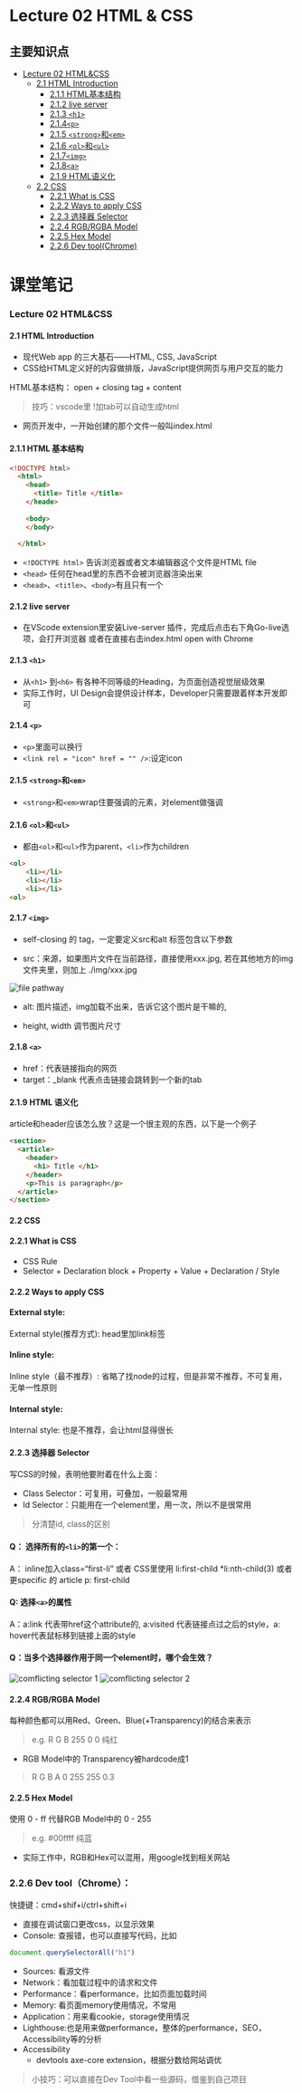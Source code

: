 # Lecture 02 HTML & CSS

## 主要知识点
  - [Lecture 02 HTML&CSS](#lecture-02-htmlcss)
    - [2.1 HTML Introduction](#21-html-introduction)
    	- [2.1.1 HTML基本结构](#211-html-基本结构)
    	- [2.1.2 live server](#212-live-server)
    	- [2.1.3 ```<h1>```](#213-h1)
    	- [2.1.4```<p>```](#214-p)
    	- [2.1.5 ```<strong>```和```<em>```](#215-strong和em)
    	- [2.1.6 ```<ol>```和```<ul>```](#216-ol和ul)
    	- [2.1.7```<img>```](#217-img)
    	- [2.1.8```<a>```](#218-a)
    	- [2.1.9 HTML语义化](#219-html-语义化)
    - [2.2 CSS](#22-css)
    	- [2.2.1 What is CSS](#221-what-is-css)
    	- [2.2.2 Ways to apply CSS](#222-ways-to-apply-css) 
    	- [2.2.3 选择器 Selector](#223-选择器-selector)
    	- [2.2.4 RGB/RGBA Model](#224-rgbrgba-model)
    	- [2.2.5 Hex Model](#225-hex-model)
    	- [2.2.6 Dev tool(Chrome)](#226-dev-toolchrome)

# 课堂笔记

### Lecture 02 HTML&CSS
#### 2.1 HTML Introduction
- 现代Web app 的三大基石——HTML, CSS, JavaScript 
- CSS给HTML定义好的内容做排版，JavaScript提供网页与用户交互的能力

HTML基本结构： open + closing tag + content

> 技巧：vscode里 !加tab可以自动生成html

- 网页开发中，一开始创建的那个文件一般叫index.html

#### 2.1.1 HTML 基本结构
```html
<!DOCTYPE html>
  <html>
    <head>
      <title> Title </title>
    </heade>
    
    <body> 
    </body>
 
  </html>

```

- ```<!DOCTYPE html>``` 告诉浏览器或者文本编辑器这个文件是HTML file 
- ```<head>``` 任何在head里的东西不会被浏览器渲染出来
- ```<head>```、```<title>```、```<body>```有且只有一个
#### 2.1.2 live server
- 在VScode extension里安装Live-server 插件，完成后点击右下角Go-live选项，会打开浏览器
或者在直接右击index.html open with Chrome

####  2.1.3 ```<h1>```
- 从```<h1>``` 到```<h6>``` 有各种不同等级的Heading，为页面创造视觉层级效果
- 实际工作时，UI Design会提供设计样本，Developer只需要跟着样本开发即可

#### 2.1.4 ```<p>```
-  ```<p>```里面可以换行
- ```<link rel = "icon" href = "" />```:设定icon

#### 2.1.5 ```<strong>```和```<em>```
- ```<strong>```和```<em>```wrap住要强调的元素，对element做强调

#### 2.1.6 ```<ol>```和```<ul>```
- 都由```<ol>```和```<ul>```作为parent，```<li>```作为children
```html 
<ol>
	<li></li>
	<li></li>
	<li></li>
<ol>
```
#### 2.1.7 ```<img>```
- self-closing 的 tag，一定要定义src和alt
  标签包含以下参数

- src：来源，如果图片文件在当前路径，直接使用xxx.jpg, 若在其他地方的img文件夹里，则加上 ./img/xxx.jpg

![file pathway](https://github.com/australiaitgroup/full-stack-bootcamp-wiki/blob/main/%E5%85%A8%E6%A0%88%E7%8F%AD%E7%AC%AC16%E6%9C%9F%E7%AC%94%E8%AE%B0/img/%E5%9B%BE3.PNG) 

- alt:  图片描述，img加载不出来，告诉它这个图片是干嘛的, 

- height, width 调节图片尺寸

#### 2.1.8 ```<a>```
- href：代表链接指向的网页
- target：_blank  代表点击链接会跳转到一个新的tab

#### 2.1.9 HTML 语义化
article和header应该怎么放？这是一个很主观的东西，以下是一个例子
```html
<section>
  <article>
    <header>
      <h1> Title </h1>
    </header>
    <p>This is paragraph</p>
  </article>
</section>
```

####  2.2 CSS
#### 2.2.1 What is CSS
- CSS Rule
- Selector + Declaration block + Property + Value + Declaration / Style
#### 2.2.2 Ways to apply CSS
####  External style:
External style(推荐方式): head里加link标签
#### Inline style:
Inline style（最不推荐）: 省略了找node的过程，但是非常不推荐，不可复用，无单一性原则
#### Internal style:
Internal style: 也是不推荐，会让html显得很长

#### 2.2.3 选择器 Selector
写CSS的时候，表明他要附着在什么上面：
- Class Selector：可复用，可叠加，一般最常用
- Id Selector：只能用在一个element里，用一次，所以不是很常用
> 分清楚id, class的区别

#### Q： 选择所有的```<li>```的第一个：
A： inline加入class=“first-li” 或者 CSS里使用 li:first-child
*li:nth-child(3) 或者更specific 的 article p: first-child

#### Q:  选择```<a>```的属性
A：a:link 代表带href这个attribute的<a>, a:visited 代表链接点过之后的style，a: hover代表鼠标移到链接上面的style

#### Q：当多个选择器作用于同一个element时，哪个会生效？

![comflicting selector 1](https://github.com/australiaitgroup/full-stack-bootcamp-wiki/blob/main/%E5%85%A8%E6%A0%88%E7%8F%AD%E7%AC%AC16%E6%9C%9F%E7%AC%94%E8%AE%B0/img/%E5%9B%BE4.PNG)
![comflicting selector 2](https://github.com/australiaitgroup/full-stack-bootcamp-wiki/blob/main/%E5%85%A8%E6%A0%88%E7%8F%AD%E7%AC%AC16%E6%9C%9F%E7%AC%94%E8%AE%B0/img/%E5%9B%BE5.PNG)


#### 2.2.4 RGB/RGBA Model
每种颜色都可以用Red、Green、Blue(+Transparency)的结合来表示
>e.g. 
>R  G  B
255  0  0
纯红

* RGB Model中的 Transparency被hardcode成1

>R    G    B     A
0 255  255 0.3

#### 2.2.5 Hex Model
使用 0 - ff 代替RGB Model中的 0 - 255
>e.g.
#00ffff
纯蓝

- 实际工作中，RGB和Hex可以混用，用google找到相关网站

### 2.2.6 Dev tool（Chrome）：
快捷键：cmd+shif+i/ctrl+shift+i
- 直接在调试窗口更改css，以显示效果
- Console: 查报错，也可以直接写代码，比如
```js
document.querySelectorAll("h1")
```
- Sources: 看源文件 
-	Network：看加载过程中的请求和文件
- Performance：看performance，比如页面加载时间
- Memory: 看页面memory使用情况，不常用
- Application：用来看cookie，storage使用情况
- Lighthouse:也是用来做performance，整体的performance，SEO，Accessibility等的分析
- Accessibility
  - devtools axe-core extension，根据分数给网站调优
> 小技巧：可以直接在Dev Tool中看一些源码，借鉴到自己项目



